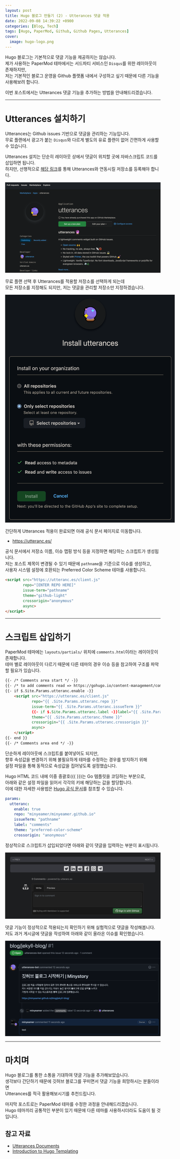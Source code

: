 ```yaml
---
layout: post
title: Hugo 블로그 만들기 (2) - Utterances 댓글 적용
date: 2022-09-08 14:39:22 +0900
categories: [Blog, Tech]
tags: [Hugo, PaperMod, Github, Github Pages, Utterances]
cover:
  image: hugo-logo.png
---
```


Hugo 블로그는 기본적으로 댓글 기능을 제공하지는 않습니다.   
제가 사용하는 PaperMod 테마에서는 서드파티 서비스인 `Disqus`를 위한 레이아웃이 존재하지만,   
저는 기본적인 블로그 운영을 Github 플랫폼 내에서 구성하고 싶기 때문에 다른 기능을 사용해보려 합니다.

이번 포스트에서는 Utterances 댓글 기능을 추가하는 방법을 안내해드리겠습니다.

---

# Utterances 설치하기

Utterances는 Github issues 기반으로 댓글을 관리하는 기능입니다.   
무료 플랜에서 광고가 붙는 `Disqus`와 다르게 별도의 유료 플랜이 없어 간편하게 사용할 수 있습니다.   

Utterances 설치는 단순히 레이아웃 상에서 댓글이 위치할 곳에 자바스크립트 코드를 삽입하면 됩니다.   
하지만, 선행적으로 [해당 링크](https://github.com/marketplace/utterances)를 통해 Utterances와 연동시킬 저장소를 등록해야 합니다.

![utterances-1](https://github.com/minyeamer/til/blob/main/.media/activities/blog/hugo-blog/utterances-1.png?raw=true)

무료 플랜 선택 후 Utterances를 적용할 저장소를 선택하게 되는데   
모든 저장소를 지정해도 되지만, 저는 댓글을 관리할 저장소만 지정하겠습니다.

<div align="center">
<img src="https://github.com/minyeamer/til/blob/main/.media/activities/blog/hugo-blog/utterances-2.png?raw=true" style="max-width:550px">
</div>

간단하게 Utterances 적용이 완료되면 아래 공식 문서 페이지로 이동합니다.

- https://utteranc.es/

공식 문서에서 저장소 이름, 이슈 맵핑 방식 등을 지정하면 해당하는 스크립트가 생성됩니다.   
저는 포스트 제목이 변경될 수 있기 때문에 `pathname`을 기준으로 이슈를 생성하고,   
사용자 시스템 설정에 호환되는 Preferred Color Scheme 테마를 사용합니다.

```html
<script src="https://utteranc.es/client.js"
        repo="[ENTER REPO HERE]"
        issue-term="pathname"
        theme="github-light"
        crossorigin="anonymous"
        async>
</script>
```

---

# 스크립트 삽입하기

PaperMod 테마에는 `layouts/partials/` 위치에 `comments.html`이라는 레이아웃이 존재합니다.   
테마 별로 레이아웃이 다르기 때문에 다른 테마의 경우 이슈 등을 참고하여 구조를 파악할 필요가 있습니다.

```html
{{- /* Comments area start */ -}}
{{- /* to add comments read => https://gohugo.io/content-management/comments/ */ -}}
{{- if $.Site.Params.utteranc.enable -}}
    <script src="https://utteranc.es/client.js"
            repo="{{ .Site.Params.utteranc.repo }}"
            issue-term="{{ .Site.Params.utteranc.issueTerm }}"
            {{- if $.Site.Params.utteranc.label -}}label="{{ .Site.Params.utteranc.label }}"{{- end }}
            theme="{{ .Site.Params.utteranc.theme }}"
            crossorigin="{{ .Site.Params.utteranc.crossorigin }}"
            async>
    </script>
{{- end }}
{{- /* Comments area end */ -}}
```

단순하게 레이아웃에 스크립트를 붙여넣어도 되지만,   
향후 속성값을 변경하기 위해 불필요하게 테마를 수정하는 경우를 방지하기 위해   
설정 파일을 통해 동적으로 속성값을 집어넣도록 설정했습니다.

Hugo HTML 코드 내에 이중 중괄호({{ }})는 Go 템플릿을 코딩하는 부분으로,   
아래와 같은 설정 파일을 읽어서 각각의 키에 해당하는 값을 할당합니다.   
이에 대한 자세한 사용법은 [Hugo 공식 문서](https://gohugo.io/templates/introduction/)를 참조할 수 있습니다.

```yaml
params:
  utteranc:
    enable: true
    repo: "minyeamer/minyeamer.github.io"
    issueTerm: "pathname"
    label: "comments"
    theme: "preferred-color-scheme"
    crossorigin: "anonymous"
```

정상적으로 스크립트가 삽입되었다면 아래와 같이 댓글을 입력하는 부분이 표시됩니다.

![utterances-3](https://github.com/minyeamer/til/blob/main/.media/activities/blog/hugo-blog/utterances-3.png?raw=true)

댓글 기능이 정상적으로 적용되는지 확인하기 위해 실험적으로 댓글을 작성해봅니다.   
저도 과거 게시글에 댓글을 작성하여 아래와 같이 올라온 이슈를 확인했습니다.

![utterances-4](https://github.com/minyeamer/til/blob/main/.media/activities/blog/hugo-blog/utterances-4.png?raw=true)

---

# 마치며

Hugo 블로그를 통한 소통을 기대하여 댓글 기능을 추가해보았습니다.   
생각보다 간단하기 때문에 깃허브 블로그를 꾸미면서 댓글 기능을 희망하시는 분들이라면   
Utterances를 적극 활용해보시기를 추천드립니다.

마지막 포스트로는 PaperMod 테마를 수정한 과정을 안내해드리겠습니다.   
Hugo 테마끼리 공통적인 부분이 있기 때문에 다른 테마를 사용하시더라도 도움이 될 것입니다.

## 참고 자료

- [Utterances Documents](https://utteranc.es/)
- [Introduction to Hugo Templating](https://gohugo.io/templates/introduction/)

